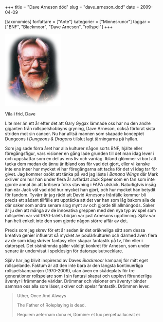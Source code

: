 +++
title = "Dave Arneson död"
slug = "dave_arneson_dod"
date = 2009-04-09

[taxonomies]
forfattare = ["Ante"]
kategorier = ["Minnesrunor"]
taggar = ["BNF", "Blackmoor", "Dave Arneson", "rollspel"]
+++

![Porträtt av Dave Arneson](dave_arneson.png)

Vila i frid, Dave

Lite mer än ett år efter det att Gary Gygax lämnade oss har nu den andre giganten från rollspelshobbyns gryning, Dave Arneson, också förlorat sista striden mot sin cancer. Nu har alltså mannen som skapade konceptet Dungeons i _Dungeons & Dragons_ tillslut lagt tärningarna på hyllan.

Som jag sade förra året har alla kulturer någon sorts BNF, hjälte eller föregångsfigur, vars visioner en gång lade grunden till det man idag lever i och uppskattar som en del av ens liv och vardag. Ibland glömmer vi bort att tacka dem medan de ännu är ibland oss för vad det gjort, eller vi kanske inte ens inser hur mycket vi har föregångarna att tacka för det vi idag tar för givet. Jag kommer osökt att tänka på vad jag läste i _Banana Wings_ där Mark skriver om hur han under flera år avfärdat Jack Speer som en fan som inte gjorde annat än att kritisera folks stavning i FAPA utskick. Naturligtvis insåg han när Jack väl vad död hur mycket han gjort, och hur mycket han betydit för fandom. Tyvärr är jag rädd att David Arnesons frånfälle kommer bli precis ett sådant tillfälle att upptäcka att det var han som låg bakom alla de där saker som andra senare slog mynt av och gjorde till allmängods. Saker är ju den att många av de innovativa greppen med den nya typ av spel som rollspelen var vid 1970-talets början var just Arnesons uppfinning. Själv var han helt enkelt inte den som gjorde någon större affär av det. 

Precis som jag skrev för ett år sedan är det oräkneliga sätt som dessa kreativa genier influerat så mycket av poulärkulturen och därmed även flera av de som idag skriver fantasy eller skapar fantastik på tv, film eller i datorspel. Det sistnämnda gäller väldigt konkret för Arneson, som under senare år undervisat i speldesign för datorspelsutvecklare. 

Själv har jag blivit inspirerad av Daves _Blackmoor_ kampanj för mitt eget rollspelande. Faktum är att den inte bara är den längsta kontinuerliga rollspelskampanjen (1970-2009), utan även en skådeplats för tre generationer rollspelare som i sin fantasi skapat och upplevt förunderliga äventyr i främmande världar. Drömmar och visioner om äventyr binder samman oss alla som läser, skriver och spelar fantastik. Drömmen lever.

> Uther, Once And Always
>
> The Father of Roleplaying is dead.
>
> Requiem aeternam dona ei, 
> Domine: et lux perpetua luceat ei
